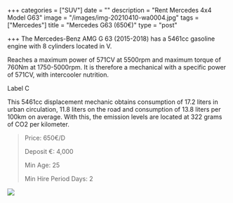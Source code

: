 +++
categories = ["SUV"]
date = ""
description = "Rent Mercedes 4x4 Model G63"
image = "/images/img-20210410-wa0004.jpg"
tags = ["Mercedes"]
title = "Mercedes G63 (650€)"
type = "post"

+++
The Mercedes-Benz AMG G 63 (2015-2018) has a 5461cc gasoline engine with 8 cylinders located in V.

Reaches a maximum power of 571CV at 5500rpm and maximum torque of 760Nm at 1750-5000rpm. It is therefore a mechanical with a specific power of 571CV, with intercooler nutrition.

Label C

This 5461cc displacement mechanic obtains consumption of 17.2 liters in urban circulation, 11.8 liters on the road and consumption of 13.8 liters per 100km on average. With this, the emission levels are located at 322 grams of CO2 per kilometer.

> Price: 650€/D
>
> Deposit €: 4,000
>
> Min Age: 25
>
> Min Hire Period Days: 2

[![](/images/boton.png)](https://supercarmarbella.com/contact/ "Book")